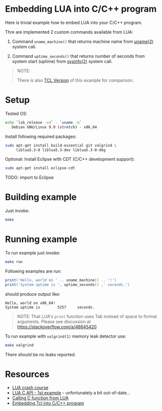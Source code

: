 # Embedding LUA into C/C++ program

Here is trivial example how to embed LUA into your C/C++ program.

Thre are implemented 2 custom commands available from LUA:

1. Command `uname_machine()` that returns
   machine name from [uname(2)](https://manpages.debian.org/stretch/manpages-dev/uname.2.en.html) system call.

1. Command `uptime_seconds()` that returns
   number of seconds from system start (uptime) from
   [sysinfo(2)](https://manpages.debian.org/stretch/manpages-dev/sysinfo.2.en.html) system call.


> NOTE:
>
> There is also [TCL Version](https://github.com/hpaluch-pil/tcl-cpp-example)
> of this example for comparison.
> 

# Setup

Tested OS:
```bash
echo `lsb_release -sd` - `uname -m`
   Debian GNU/Linux 9.9 (stretch) - x86_64
```

Install following required packages:

```bash
sudo apt-get install build-essential git valgrind \
     liblua5.3-0 liblua5.3-dev liblua5.3-0-dbg
```

Optional: Install Eclipse with CDT (C/C++ development support):

```bash
sudo apt-get install eclipse-cdt
```

TODO: import to Eclipse

# Building example

Just invoke:

```bash
make
```

# Running example

To run example just invoke:

```bash
make run
```

Following examples are run:

```lua
print('Hello, world on ' .. uname_machine() .. '!')
print('System uptime is ', uptime_seconds() ,' seconds.')
```

should produce output like:

```
Hello, world on x86_64!
System uptime is        5257     seconds.
```

> NOTE: That LUA's `print` function uses Tab instead of space
> to format arguments. Please
> see discussion at https://stackoverflow.com/a/48645420

To run example with `valgrind(1)` memory leak detector use:

```bash
make valgrind
```

There should be no leaks reported.

# Resources

* [LUA crash course](http://tylerneylon.com/a/learn-lua/)
* [LUA C API - 1st example](https://www.lua.org/pil/24.1.html) - unfortunately
  a bit out-of-date...
* [Calling C function from LUA](https://www.lua.org/pil/26.1.html)  
* [Embedding Tcl into C/C++ program](https://github.com/hpaluch-pil/tcl-cpp-example)


